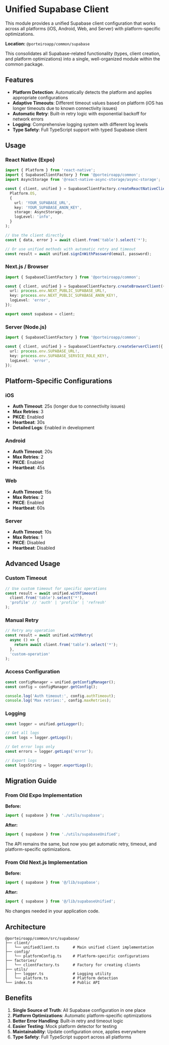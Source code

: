 # Unified Supabase Client

This module provides a unified Supabase client configuration that works across all platforms (iOS, Android, Web, and Server) with platform-specific optimizations.

**Location:** `@porteiroapp/common/supabase`

This consolidates all Supabase-related functionality (types, client creation, and platform optimizations) into a single, well-organized module within the common package.

## Features

- **Platform Detection**: Automatically detects the platform and applies appropriate configurations
- **Adaptive Timeouts**: Different timeout values based on platform (iOS has longer timeouts due to known connectivity issues)
- **Automatic Retry**: Built-in retry logic with exponential backoff for network errors
- **Logging**: Comprehensive logging system with different log levels
- **Type Safety**: Full TypeScript support with typed Supabase client

## Usage

### React Native (Expo)

```typescript
import { Platform } from 'react-native';
import { SupabaseClientFactory } from '@porteiroapp/common';
import AsyncStorage from '@react-native-async-storage/async-storage';

const { client, unified } = SupabaseClientFactory.createReactNativeClient(
  Platform.OS,
  {
    url: 'YOUR_SUPABASE_URL',
    key: 'YOUR_SUPABASE_ANON_KEY',
    storage: AsyncStorage,
    logLevel: 'info',
  }
);

// Use the client directly
const { data, error } = await client.from('table').select('*');

// Or use unified methods with automatic retry and timeout
const result = await unified.signInWithPassword(email, password);
```

### Next.js / Browser

```typescript
import { SupabaseClientFactory } from '@porteiroapp/common';

const { client, unified } = SupabaseClientFactory.createBrowserClient({
  url: process.env.NEXT_PUBLIC_SUPABASE_URL!,
  key: process.env.NEXT_PUBLIC_SUPABASE_ANON_KEY!,
  logLevel: 'error',
});

export const supabase = client;
```

### Server (Node.js)

```typescript
import { SupabaseClientFactory } from '@porteiroapp/common';

const { client, unified } = SupabaseClientFactory.createServerClient({
  url: process.env.SUPABASE_URL!,
  key: process.env.SUPABASE_SERVICE_ROLE_KEY!,
  logLevel: 'error',
});
```

## Platform-Specific Configurations

### iOS
- **Auth Timeout**: 25s (longer due to connectivity issues)
- **Max Retries**: 3
- **PKCE**: Enabled
- **Heartbeat**: 30s
- **Detailed Logs**: Enabled in development

### Android
- **Auth Timeout**: 20s
- **Max Retries**: 2
- **PKCE**: Enabled
- **Heartbeat**: 45s

### Web
- **Auth Timeout**: 15s
- **Max Retries**: 2
- **PKCE**: Enabled
- **Heartbeat**: 60s

### Server
- **Auth Timeout**: 10s
- **Max Retries**: 1
- **PKCE**: Disabled
- **Heartbeat**: Disabled

## Advanced Usage

### Custom Timeout

```typescript
// Use custom timeout for specific operations
const result = await unified.withTimeout(
  client.from('table').select('*'),
  'profile' // 'auth' | 'profile' | 'refresh'
);
```

### Manual Retry

```typescript
// Retry any operation
const result = await unified.withRetry(
  async () => {
    return await client.from('table').select('*');
  },
  'custom-operation'
);
```

### Access Configuration

```typescript
const configManager = unified.getConfigManager();
const config = configManager.getConfig();

console.log('Auth timeout:', config.authTimeout);
console.log('Max retries:', config.maxRetries);
```

### Logging

```typescript
const logger = unified.getLogger();

// Get all logs
const logs = logger.getLogs();

// Get error logs only
const errors = logger.getLogs('error');

// Export logs
const logsString = logger.exportLogs();
```

## Migration Guide

### From Old Expo Implementation

**Before:**
```typescript
import { supabase } from './utils/supabase';
```

**After:**
```typescript
import { supabase } from './utils/supabaseUnified';
```

The API remains the same, but now you get automatic retry, timeout, and platform-specific optimizations.

### From Old Next.js Implementation

**Before:**
```typescript
import { supabase } from '@/lib/supabase';
```

**After:**
```typescript
import { supabase } from '@/lib/supabaseUnified';
```

No changes needed in your application code.

## Architecture

```
@porteiroapp/common/src/supabase/
├── client/
│   └── unifiedClient.ts      # Main unified client implementation
├── config/
│   └── platformConfig.ts     # Platform-specific configurations
├── factories/
│   └── clientFactory.ts      # Factory for creating clients
├── utils/
│   ├── logger.ts             # Logging utility
│   └── platform.ts           # Platform detection
└── index.ts                  # Public API
```

## Benefits

1. **Single Source of Truth**: All Supabase configuration in one place
2. **Platform Optimizations**: Automatic platform-specific optimizations
3. **Better Error Handling**: Built-in retry and timeout logic
4. **Easier Testing**: Mock platform detector for testing
5. **Maintainability**: Update configuration once, applies everywhere
6. **Type Safety**: Full TypeScript support across all platforms
